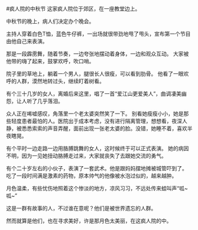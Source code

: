 #疯人院的中秋节
这家疯人院位于郊区，在一座教堂边上。

中秋节的晚上，病人们决定办个晚会。

主持人穿着白色T恤，蓝色牛仔裤，一出场就很带劲地甩了甩头，宣布第一个节目由他自己来表演。

那是一段霹雳舞，随着节奏，一边夸张地摆动着身体，一边和观众互动。
大家被他带的嗨了起来，鼓掌欢呼，吹口哨。

院子里的草地上，躺着一个男人，腿很长人很瘦，可以看到肋骨。
他看了一眼欢呼的人群，漠然地转过头，继续盯着树看。

有个三十几岁的女人，离婚后来这里，唱了一首“爱江山更爱美人”，曲调凄美幽怨，让人听了几乎落泪。

众人正在唏嘘感叹，角落里一个老太婆突然笑了一下。
别看她瘦瘦小小，她是那些轻度患者最怕的人。医院出于成本考虑，没有进行隔离管理，想想看，夜深人静，被悉悉索索的声音弄醒，面前出现一张老太婆的脸。没错，她睡不着，喜欢半夜瞎晃。

有个平时一边走路一边用胳膊跳舞的女人，这时候终于可以正式表演。
她的病因不明，因为一见她扭动胳膊走过来，大家就丧失了去跟她交流的勇气。

有个二十岁左右的小伙子，表演了一套武术。他是跟妈妈摆地摊被城管吓到了。
吃了一段时间满是激素的药物，原本帅气的他像被水泡过似的，越来越肿。

月色温柔，有些忧伤地照着这个惨淡的地方，凉风习习，不远处传来蛙叫声“呱~呱~”

这是一群有故事的人，不过谁在意呢？他们是被世界遗忘的人群。

然而就算是他们，也在寻求美好，许是那月色太美丽，在这疯人院的中。
